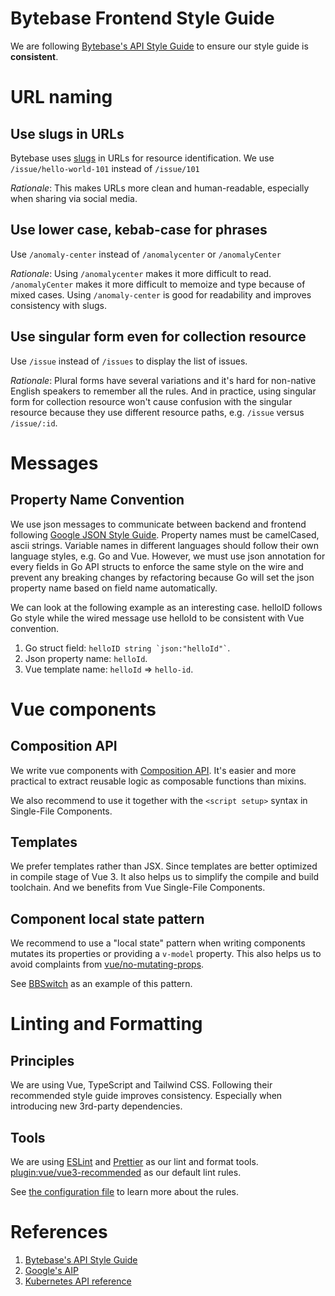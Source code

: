 # Bytebase Frontend Style Guide

We are following [Bytebase's API Style Guide](https://github.com/bytebase/bytebase/blob/main/docs/api-style-guide.md) to ensure our style guide is **consistent**.

# URL naming

## Use slugs in URLs

Bytebase uses [slugs](https://en.wikipedia.org/wiki/Clean_URL#Slug) in URLs for resource identification. We use `/issue/hello-world-101` instead of `/issue/101`

_Rationale_: This makes URLs more clean and human-readable, especially when sharing via social media.

## Use lower case, kebab-case for phrases

Use `/anomaly-center` instead of `/anomalycenter` or `/anomalyCenter`

_Rationale_: Using `/anomalycenter` makes it more difficult to read. `/anomalyCenter` makes it more difficult to memoize and type because of mixed cases. Using `/anomaly-center` is good for readability and improves consistency with slugs.

## Use singular form even for collection resource

Use `/issue` instead of `/issues` to display the list of issues.

_Rationale_: Plural forms have several variations and it's hard for non-native English speakers to remember all the rules. And in practice, using singular form for collection resource won't cause confusion with the singular resource because they use different resource paths, e.g. `/issue` versus `/issue/:id`.

# Messages

## Property Name Convention

We use json messages to communicate between backend and frontend following [Google JSON Style Guide](https://google.github.io/styleguide/jsoncstyleguide.xml). Property names must be camelCased, ascii strings. Variable names in different languages should follow their own language styles, e.g. Go and Vue. However, we must use json annotation for every fields in Go API structs to enforce the same style on the wire and prevent any breaking changes by refactoring because Go will set the json property name based on field name automatically.

We can look at the following example as an interesting case. helloID follows Go style while the wired message use helloId to be consistent with Vue convention.

1. Go struct field: `` helloID string `json:"helloId"` ``.
1. Json property name: `helloId`.
1. Vue template name: `helloId` => `hello-id`.

# Vue components

## Composition API

We write vue components with [Composition API](https://vuejs.org/guide/extras/composition-api-faq.html). It's easier and more practical to extract reusable logic as composable functions than mixins.

We also recommend to use it together with the `<script setup>` syntax in Single-File Components.

## Templates

We prefer templates rather than JSX. Since templates are better optimized in compile stage of Vue 3. It also helps us to simplify the compile and build toolchain. And we benefits from Vue Single-File Components.

## Component local state pattern

We recommend to use a "local state" pattern when writing components mutates its properties or providing a `v-model` property. This also helps us to avoid complaints from [vue/no-mutating-props](https://eslint.vuejs.org/rules/no-mutating-props.html).

See [BBSwitch](https://github.com/bytebase/bytebase/blob/main/frontend/src/bbkit/BBSwitch.vue) as an example of this pattern.

# Linting and Formatting

## Principles

We are using Vue, TypeScript and Tailwind CSS. Following their recommended style guide improves consistency. Especially when introducing new 3rd-party dependencies.

## Tools

We are using [ESLint](https://eslint.org/) and [Prettier](https://prettier.io/) as our lint and format tools. [plugin:vue/vue3-recommended](https://eslint.vuejs.org/) as our default lint rules.

See [the configuration file](https://github.com/bytebase/bytebase/blob/main/frontend/.eslintrc.js) to learn more about the rules.

# References

1. [Bytebase's API Style Guide](https://github.com/bytebase/bytebase/blob/main/docs/api-style-guide.md)
1. [Google's AIP](https://google.aip.dev/)
1. [Kubernetes API reference](https://kubernetes.io/docs/reference/)
